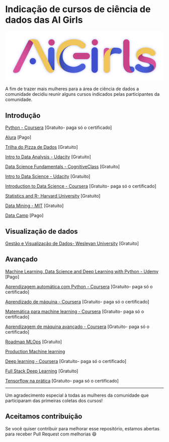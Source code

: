# Indicação de cursos de ciência de dados das AI Girls

![](logo.png)

A fim de trazer mais mulheres para a área de ciência de dados a comunidade decidiu reunir alguns cursos indicados pelas participantes da comunidade.

## Introdução
[Python - Coursera](https://www.coursera.org/specializations/python) [Gratuito- paga só o certificado]

[Alura](https://www.alura.com.br/cursos-online-data-science/data-science) [Pago]

[Trilha do Pizza de Dados](https://github.com/PizzaDeDados/datascience-pizza) [Gratuito]

[Intro to Data Analysis - Udacity](https://www.classcentral.com/course/udacity-intro-to-data-analysis-4937) [Gratuito]

[Data Science Fundamentals - CognitiveClass](https://cognitiveclass.ai/learn/data-science) [Gratuito]

[Intro to Data Science - Udacity](https://www.classcentral.com/course/udacity-intro-to-data-science-1480) [Gratuito]

[Introduction to Data Science - Coursera](https://www.coursera.org/specializations/data-science) [Gratuito- paga só o certificado]

[Statistics and R- Harvard University](https://www.edx.org/course/statistics-and-r) [Gratuito]

[Data Mining - MIT](https://ocw.mit.edu/courses/sloan-school-of-management/15-062-data-mining-spring-2003/lecture-notes/) [Gratuito]

[Data Camp](datacamp.com) [Pago]


## Visualização de dados
[Gestão e Visualização de Dados- Wesleyan University](https://www.coursera.org/learn/data-visualization?ranMID=40328&ranEAID=SAyYsTvLiGQ&ranSiteID=SAyYsTvLiGQ-WxpKUdmm3Bae.NaotWZVyA&siteID=SAyYsTvLiGQ-WxpKUdmm3Bae.NaotWZVyA&utm_content=10&utm_medium=partners&utm_source=linkshare&utm_campaign=SAyYsTvLiGQ) [Gratuito]


## Avançado
[Machine Learning, Data Science and Deep Learning with Python - Udemy](https://www.udemy.com/course/data-science-and-machine-learning-with-python-hands-on/?LSNPUBID=SAyYsTvLiGQ&ranEAID=SAyYsTvLiGQ&ranMID=39197&ranSiteID=SAyYsTvLiGQ-LuCia1D8E94dXigJG6regQ&utm_medium=udemyads&utm_source=aff-campaign) [Pago]

[Aprendizagem automática com Python - Coursera](https://www.coursera.org/learn/machine-learning-with-python?ranMID=40328&ranEAID=OyHlmBp2G0c&ranSiteID=OyHlmBp2G0c-vYz5gh7hDyq.eUIv8IV4Ew&siteID=OyHlmBp2G0c-vYz5gh7hDyq.eUIv8IV4Ew&utm_content=2&utm_medium=partners&utm_source=linkshare&utm_campaign=OyHlmBp2G0c) [Gratuito- paga só o certificado]

[Aprendizado de máquina - Coursera](https://www.coursera.org/learn/machine-learning) [Gratuito- paga só o certificado]

[Matemática para machine learning - Coursera](https://www.coursera.org/learn/linear-algebra-machine-learning) [Gratuito- paga só o certificado]

[Aprendizagem de máquina avançado - Coursera](https://www.coursera.org/specializations/aml?ranMID=40328&ranEAID=OyHlmBp2G0c&ranSiteID=OyHlmBp2G0c-UXzBE4hkUH..cI.OVXdJJg&siteID=OyHlmBp2G0c-UXzBE4hkUH..cI.OVXdJJg&utm_content=2&utm_medium=partners&utm_source=linkshare&utm_campaign=OyHlmBp2G0c) [Gratuito- paga só o certificado]

[Roadmap MLOps](https://github.com/visenger/awesome-mlops) [Gratuito]

[Production Machine learning](https://github.com/EthicalML/awesome-production-machine-learning)

[Deep learning - Coursera](https://www.coursera.org/specializations/deep-learning) [Gratuito- paga só o certificado]

[Full Stack Deep Learning](https://course.fullstackdeeplearning.com/) [Gratuito]

[Tensorflow na prática](https://www.coursera.org/professional-certificates/tensorflow-in-practice) [Gratuito- paga só o certificado]


---
Um agradecimento especial à todas as mulheres da comunidade que participaram das primeiras coletas dos cursos!

## Aceitamos contribuição

Se você quiser contribuir para melhorar esse repositório, estamos abertas para receber Pull Request com melhorias :smile:
